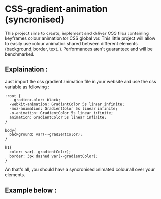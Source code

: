 # CSS-gradient-animation (syncronised)

This project aims to create, implement and deliver CSS files containing keyframes colour animation for CSS global var.
This little project will allow to easily use colour animation shared between different elements (background, border, text..).
Performances aren't guaranteed and will be benchmarked.

## Explaination :

Just import the css gradient animation file in your website and use the css
variable as following :

```
:root {
  --gradientColor: black;
  -webkit-animation: GradientColor 5s linear infinite;
  -moz-animation: GradientColor 5s linear infinite;
  -o-animation: GradientColor 5s linear infinite;
  animation: GradientColor 5s linear infinite;
}

body{
  background: var(--gradientColor);
}

h1{
  color: var(--gradientColor);
  border: 3px dashed var(--gradientColor);
}
```

An that's all, you should have a syncronised animated colour all over your elements.

## Example below :
